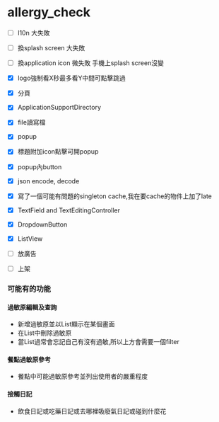 # allergy_check

- [ ] l10n 大失敗  
- [ ] 換splash screen 大失敗
- [ ] 換application icon 微失敗 手機上splash screen沒變
- [x] logo強制看X秒最多看Y中間可點擊跳過  
- [x] 分頁  
- [x] ApplicationSupportDirectory 
- [x] file讀寫檔
- [x] popup  
- [x] 標題附加icon點擊可開popup  
- [x] popup內button  
- [x] json encode, decode
- [x] 寫了一個可能有問題的singleton cache,我在要cache的物件上加了late
- [x] TextField and TextEditingController
- [x] DropdownButton
- [x] ListView
- [ ] 放廣告
- [ ] 上架





### 可能有的功能
#### 過敏原編輯及查詢
* 新增過敏原並以List顯示在某個畫面
* 在List中刪除過敏原
* 當List過常會忘記自己有沒有過敏,所以上方會需要一個filter
#### 餐點過敏原參考
* 餐點中可能過敏原參考並列出使用者的嚴重程度
#### 接觸日記
* 飲食日記或吃藥日記或去哪裡吸廢氣日記或碰到什麼花
